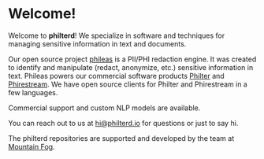 # Welcome!

Welcome to **philterd**! We specialize in software and techniques for managing sensitive information in text and documents.

Our open source project [phileas](https://github.com/philterd/phileas) is a PII/PHI redaction engine. It was created to identify and manipulate (redact, anonymize, etc.) sensitive information in text. Phileas powers our commercial software products [Philter](https://www.mtnfog.com/products/philter/) and [Phirestream](https://www.mtnfog.com/products/phirestream/). We have open source clients for Philter and Phirestream in a few languages.

Commercial support and custom NLP models are available.

You can reach out to us at hi@philterd.io for questions or just to say hi.

The philterd repositories are supported and developed by the team at [Mountain Fog](https://www.mtnfog.com).
